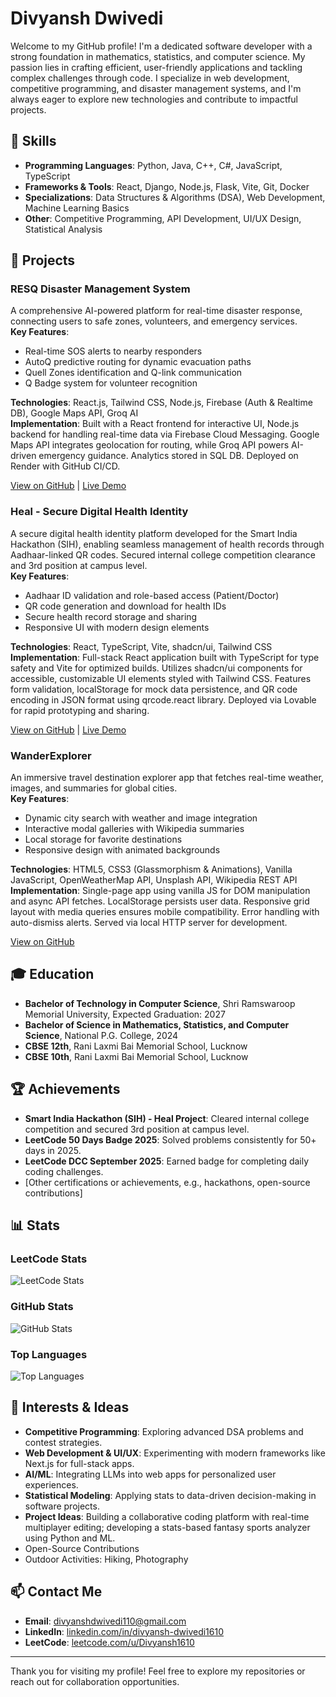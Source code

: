 # Divyansh Dwivedi

Welcome to my GitHub profile! I'm a dedicated software developer with a strong foundation in mathematics, statistics, and computer science. My passion lies in crafting efficient, user-friendly applications and tackling complex challenges through code. I specialize in web development, competitive programming, and disaster management systems, and I'm always eager to explore new technologies and contribute to impactful projects.

## 🔧 Skills
- **Programming Languages**: Python, Java, C++, C#, JavaScript, TypeScript
- **Frameworks & Tools**: React, Django, Node.js, Flask, Vite, Git, Docker
- **Specializations**: Data Structures & Algorithms (DSA), Web Development, Machine Learning Basics
- **Other**: Competitive Programming, API Development, UI/UX Design, Statistical Analysis

## 💼 Projects
### RESQ Disaster Management System
A comprehensive AI-powered platform for real-time disaster response, connecting users to safe zones, volunteers, and emergency services.  
**Key Features**:  
- Real-time SOS alerts to nearby responders  
- AutoQ predictive routing for dynamic evacuation paths  
- Quell Zones identification and Q-link communication  
- Q Badge system for volunteer recognition  

**Technologies**: React.js, Tailwind CSS, Node.js, Firebase (Auth & Realtime DB), Google Maps API, Groq AI  
**Implementation**: Built with a React frontend for interactive UI, Node.js backend for handling real-time data via Firebase Cloud Messaging. Google Maps API integrates geolocation for routing, while Groq API powers AI-driven emergency guidance. Analytics stored in SQL DB. Deployed on Render with GitHub CI/CD.

[View on GitHub](https://github.com/Divyansh1610/RESQ) | [Live Demo](https://resq-app.example.com)

### Heal - Secure Digital Health Identity
A secure digital health identity platform developed for the Smart India Hackathon (SIH), enabling seamless management of health records through Aadhaar-linked QR codes. Secured internal college competition clearance and 3rd position at campus level.  
**Key Features**:  
- Aadhaar ID validation and role-based access (Patient/Doctor)  
- QR code generation and download for health IDs  
- Secure health record storage and sharing  
- Responsive UI with modern design elements  

**Technologies**: React, TypeScript, Vite, shadcn/ui, Tailwind CSS  
**Implementation**: Full-stack React application built with TypeScript for type safety and Vite for optimized builds. Utilizes shadcn/ui components for accessible, customizable UI elements styled with Tailwind CSS. Features form validation, localStorage for mock data persistence, and QR code encoding in JSON format using qrcode.react library. Deployed via Lovable for rapid prototyping and sharing.

[View on GitHub](https://github.com/Divyansh1610/heal) | [Live Demo](https://health-id-joy.lovable.app)

### WanderExplorer
An immersive travel destination explorer app that fetches real-time weather, images, and summaries for global cities.  
**Key Features**:  
- Dynamic city search with weather and image integration  
- Interactive modal galleries with Wikipedia summaries  
- Local storage for favorite destinations  
- Responsive design with animated backgrounds  

**Technologies**: HTML5, CSS3 (Glassmorphism & Animations), Vanilla JavaScript, OpenWeatherMap API, Unsplash API, Wikipedia REST API  
**Implementation**: Single-page app using vanilla JS for DOM manipulation and async API fetches. LocalStorage persists user data. Responsive grid layout with media queries ensures mobile compatibility. Error handling with auto-dismiss alerts. Served via local HTTP server for development.

[View on GitHub](https://github.com/Divyansh1610/WanderExplorer)

## 🎓 Education
- **Bachelor of Technology in Computer Science**, Shri Ramswaroop Memorial University, Expected Graduation: 2027
- **Bachelor of Science in Mathematics, Statistics, and Computer Science**, National P.G. College, 2024
- **CBSE 12th**, Rani Laxmi Bai Memorial School, Lucknow
- **CBSE 10th**, Rani Laxmi Bai Memorial School, Lucknow

## 🏆 Achievements
- **Smart India Hackathon (SIH) - Heal Project**: Cleared internal college competition and secured 3rd position at campus level.
- **LeetCode 50 Days Badge 2025**: Solved problems consistently for 50+ days in 2025.
- **LeetCode DCC September 2025**: Earned badge for completing daily coding challenges.
- [Other certifications or achievements, e.g., hackathons, open-source contributions]

## 📊 Stats
### LeetCode Stats
![LeetCode Stats](https://leetcode-stats.vercel.app/api?username=divyansh1610)

### GitHub Stats
![GitHub Stats](https://github-readme-stats.vercel.app/api?username=Divyansh1610&show_icons=true&theme=radical)

### Top Languages
![Top Languages](https://github-readme-stats.vercel.app/api/top-langs/?username=Divyansh1610&layout=compact&theme=radical)

## 🌱 Interests & Ideas
- **Competitive Programming**: Exploring advanced DSA problems and contest strategies.
- **Web Development & UI/UX**: Experimenting with modern frameworks like Next.js for full-stack apps.
- **AI/ML**: Integrating LLMs into web apps for personalized user experiences.
- **Statistical Modeling**: Applying stats to data-driven decision-making in software projects.
- **Project Ideas**: Building a collaborative coding platform with real-time multiplayer editing; developing a stats-based fantasy sports analyzer using Python and ML.
- Open-Source Contributions
- Outdoor Activities: Hiking, Photography

## 📫 Contact Me
- **Email**: [divyanshdwivedi110@gmail.com](mailto:divyanshdwivedi110@gmail.com)
- **LinkedIn**: [linkedin.com/in/divyansh-dwivedi1610](https://www.linkedin.com/in/divyansh-dwivedi1610)
- **LeetCode**: [leetcode.com/u/Divyansh1610](https://leetcode.com/u/Divyansh1610/)

---

Thank you for visiting my profile! Feel free to explore my repositories or reach out for collaboration opportunities.
